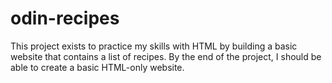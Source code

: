 # odin-recipes
This project exists to practice my skills with HTML by building a basic website that contains a list of recipes. By the end of the project, I should be able to create a basic HTML-only website. 